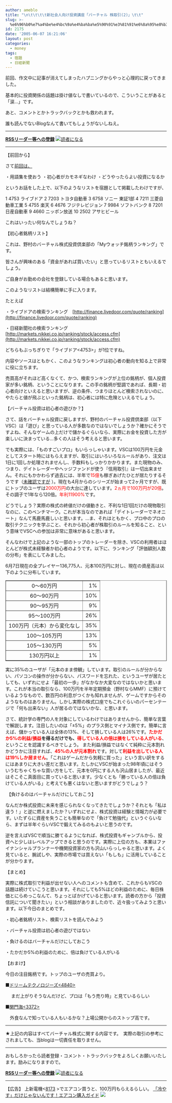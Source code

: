 ```yaml
---
author: ameblo
title: "\n\t\t\t\t新社会人向け投資講座「バーチャル 株取引(2)」\t\t"
slug: >-
  %e6%96%b0%e7%a4%be%e4%bc%9a%e4%ba%ba%e5%90%91%e3%81%91%e6%8a%95%e8%b3%87%e8%ac%9b%e5%ba%a7%e3%80%8c%e3%83%90%e3%83%bc%e3%83%81%e3%83%a3%e3%83%ab-%e6%a0%aa%e5%8f%96%e5%bc%952%e3%80%8d
id: 2175
date: '2005-06-07 16:21:06'
layout: post
categories:
  - money
tags:
  - 宿題
  - 日経新聞
---
```


前回、作文中に記事が消えてしまったハプニングからやっと心理的に戻ってきました。

基本的に投資関係の話題は掛け値なしで書いているので、こういうことがあると「涙…」です。

あと、コメントとかトラックバックとかも救われます。

誰も読んでないBlogなんて書いてもしょうがないしねえ。

* * *

[**RSSリーダー等への登録**](http://ameblo.jp/blog/rss.php?uid=akihiko) [![読者になる](http://ameblo.jp/p_skin/in_the_sea/img/btn_reader.gif)](http://ameblo.jp/blog/reader/edit.php?bid=48f98f04bfc207f6c6473e0adaa1ec24)

* * *

【前回から】

さて[前回は、](http://akihiko.ameblo.jp/entry-cc3f37b7dbbea2fd13d6b6ff1879964f.html)

・用語集を使おう ・初心者がカモネギなわけ ・どうやったらよい投資になるか

というお話をした上で、以下のようなリストを宿題として掲載したわけですが、

1 4753 ライブドア 2 7203 トヨタ自動車 3 6758 ソニー 東証1部 4 7211 三菱自動車工業 5 4755 楽天 6 4676 フジテレビジョン 7 9984 ソフトバンク 8 7201 日産自動車 9 4660 ニッポン放送 10 2502 アサヒビール

これはいったい何なんでしょうね？

【初心者銘柄リスト】

これは、野村のバーチャル株式投資倶楽部の「Myウォッチ銘柄ランキング」です。

皆さんが興味のある「資金があれば買いたい」と思っているリストともいえるでしょう。

ご自身がお勤めの会社を登録している場合もあると思います。

このようなリストは結構簡単に手に入ります。

たとえば

・ライブドアの検索ランキング　[http://finance.livedoor.com/quote/ranking](http://finance.livedoor.com/quote/ranking)

・日経新聞社の検索ランキング　[http://markets.nikkei.co.jp/ranking/stock/access.cfm](http://markets.nikkei.co.jp/ranking/stock/access.cfm)

どちらもぶっちぎりで「ライブドア<4753>」が1位ですね。

内容やソースはともかく、このようなランキングは初心者の動向を知る上で非常に役に立ちます。

売買高がそれほど高くなくて、かつ、検索ランキングが上位の銘柄が、個人投資家が多い銘柄、ということになります。この手の銘柄が堅調であれば、長期・初心者向けといえると思いますが、逆の条件、つまりほとんど検索されないのに、やたらと値が飛ぶといった銘柄は、初心者には特に危険といえるでしょう。

【バーチャル投資は初心者の遊びか？】

さて、話をバーチャル投資に戻しますが、野村のバーチャル投資倶楽部（以下VSC）は「遊び」と思っている人が多数なのではないでしょうか？確かにそうですよね、そんなゲームの上だけで儲かるぐらいなら、実際にお金を投資した方が楽しいに決まっている…多くの人はそう考えると思います。

でも実際には、「ものすごいプロ」もいらっしゃいます。VSCは100万円を元金としてスタート時にはもらえますが、取引にはいろいろなルールがあり、注文は1日に1回しか処理されませんし、手数料もしっかりかかります。また現物のみ、つまり、デイトレーダーやヘッジファンドが使う『信用取引』は一切出来ません。それにもかかわらず過去には、半年で<font color="#ff0000">15億</font>も稼ぎあげたひとが居たりするそうです（[未確認ですが](http://blogs.dion.ne.jp/dubrock/archives/610859.html) ）。現在も4月からのシリーズが始まって2ヶ月ですが、既にトップのユーザは<font color="#ff0000">2000万円</font>の大台に達しています。<font color="#ff0000">2ヵ月で100万円が20倍</font>。その調子で1年なら120倍。<font color="#ff0000">年利11900%</font>です。

どうでしょう？実際の株式の終値だけの値動きと、不利な1日1回だけの現物取引なのに、このベンチマーク。これが本当なのであれば「デイトレーダーでネオニート」なんて馬鹿馬鹿しいと思います。…ま、それはともかく、プロ中のプロの取引テクニックを学ぶこと、それから初心者が株取引のルールを知ること、という意味でVSCへの参加は非常に意味があると思います。

そんなわけで上記のような一部のトップのトレーダーを除き、VSCの利用者はほとんどが株式未経験者か初心者のようです。以下に、ランキング「評価額別人数の分布」を表にしてみました。

6月7日現在の全プレイヤー136,775人、元本100万円に対し、現在の資産高は以下のように分布しています。

<table border="1">

<tbody>

<tr align="center">

<td>0～60万円</td>

<td align="right">1%</td>

</tr>

<tr align="center">

<td>60～90万円</td>

<td align="right">10%</td>

</tr>

<tr align="center">

<td>90～95万円</td>

<td align="right">9%</td>

</tr>

<tr align="center">

<td>95～100万円</td>

<td align="right">26%</td>

</tr>

<tr align="center">

<td>100万円（元本）から変化なし</td>

<td align="right">35%</td>

</tr>

<tr align="center">

<td>100～105万円</td>

<td align="right">13%</td>

</tr>

<tr align="center">

<td>105～130万円</td>

<td align="right">5%</td>

</tr>

<tr align="center">

<td>130万円以上</td>

<td align="right">1%</td>

</tr>

</tbody>

</table>

実に35%のユーザが「元本のまま傍観」しています。取引のルールが分からない、パソコンの操作が分からない、パスワードを忘れた、というユーザが居たとしても、いずれにせよ「最初の一歩」がなかなか大変なのではないかと思います。これが本当の取引なら、100万円を半年定期預金（野村ならMMF）に預けているようなもので、数百円の利息がつくかも知れませんが、ゲームですからそのようなものはありません。しかし実際の株式口座でもこれぐらいのパーセンテージで「何も出来ない」人が居るのではないかな、と思います。

さて、統計学の専門の人を対象にしているわけではありませんから、簡単な言葉で解説します。注目したいのは「±5%」のプラス側とマイナス側です。簡単に言えば、儲かっている人は全体の13%、そして損している人は26%です。**<font color="#ff0000">たかだか5%の利益/損益</font>**を得るだけでも、**<font color="#ff0000">得している人の</font><font color="#ff0000">倍は損をしている人がいる</font>**、ということを認識するべきでしょう。 また利益/損益ではなくて純粋に元本割れかどうかに注目すれば、<font color="#ff0000">**45%の人が元本割れ**</font>です。対して<font color="#ff0000">**利益を出している人は19%しか居ません**</font>。「これはゲームだから気軽に買った」という言い訳をするにはあまりに大きい差だと思います。たしかにVSCが始まった98年頃にはそういうむちゃくちゃな買い方をして、元本を0円にする人も沢山居ましたが、最近はそこそこ真面目に買っていると思います。少なくとも「勝っている人の倍は負けている人がいる」と考えても悪くはないと思いますがどうでしょう？

 【負けるのはバーチャルだけにしておこう】

なんだか株式投資に未来を感じられなくなってきたでしょうか？それとも「私は違う！」と逆に燃えましたか？いずれにせよ、株式投資は経験と情報力が必要です。いたずらに資産を失うことも簡単なので「負けて勉強代」というぐらいなら、まずは半年ぐらいVSCで鍛えてみるのもよいと思うのです。

逆を言えばVSCで順当に勝てるようになれば、株式投資もギャンブルから、投資へと少しはレベルアップできると思うのです。実際に上位の方も、本業はファイナンシャルプランナーや機関投資家の方も沢山いらっしゃると思います。よく見ていると、腕試しや、実際の市場では買えない「もしも」に活用していることが分かります。

【まとめ】

実際に株式取引で利益が出せない人へのコメントも含めて、これからもVSCの話題は続けていこうと思います。それにしても5%ほどの利益のために、毎日株価とにらめっこなんて、ちょっとばかげていると思います。読者の方から「投資信託について聞きたい」という相談がありましたので、近々扱ってみようと思います。以下今日のまとめです。

・初心者銘柄リスト、検索リストを読んでみよう

・バーチャル投資は初心者の遊びではない

・負けるのはバーチャルだけにしておこう

・たかだか5%の利益のために、倍は負けている人がいる

【おまけ】

今日の注目銘柄です。トップのユーザの売買より。

■[ドリームテクノロジーズ<4840>](http://finance.livedoor.com/quote/format?c=4840)

 　まだ上がりそうなんだけど、プロは「もう売り時」と見ているらしい

■[関門海<3372>](http://finance.livedoor.com/quote/format?c=3372)

　外食なんで知っている人もいるかな？上場公開からのストップ高です。

* * *

★上記の内容はすべてバーチャル株式に関する内容です。　実際の取引の参考にされましても、当blogは一切責任を取りません。

* * *

おもしろかったら読者登録・コメント・トラックバックをよろしくお願いいたします。励みになりますので。

[**RSSリーダー等への登録**](http://ameblo.jp/blog/rss.php?uid=akihiko) [![読者になる](http://ameblo.jp/p_skin/in_the_sea/img/btn_reader.gif)](http://ameblo.jp/blog/reader/edit.php?bid=48f98f04bfc207f6c6473e0adaa1ec24)

* * *

【広告】 上新電機<[8173](http://chart.finance.livedoor.com/index?stock_id=8173) >でエアコン買うと、100万円もらえるらしい。 [「冷やす」だけじゃないんです！エアコン購入ガイド](http://click.linksynergy.com/fs-bin/click?id=Lc4Ye5PmDRw&offerid=47123.10000032&type=1&subid=0) ![](http://ad.linksynergy.com/fs-bin/show?id=Lc4Ye5PmDRw&bids=47123.10000032&type=1&subid=0)